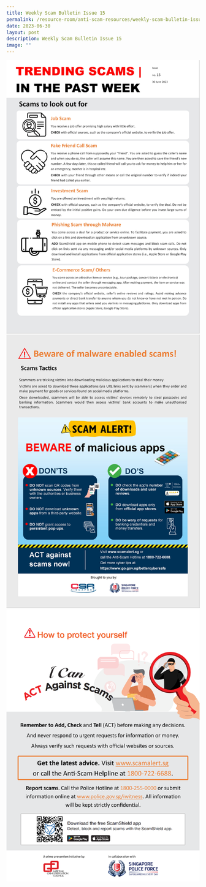 ```yaml
---
title: Weekly Scam Bulletin Issue 15
permalink: /resource-room/anti-scam-resources/weekly-scam-bulletin-issue-15/
date: 2023-06-30
layout: post
description: Weekly Scam Bulletin Issue 15
image: ""
---
```

![Weekly Bulletin Issue 15 - Scams to look out for](/images/SPEO%20Weekly%20Bulletin/wsb-15-01.jpg)
![Weekly Bulletin Issue 15 - Scam Tactics](/images/SPEO%20Weekly%20Bulletin/wsb-15-02.jpg)
![Weekly Bulletin Issue 15 - How to protect yourself](/images/SPEO%20Weekly%20Bulletin/weekly%20scams%20bulletin%20issue%2011%20(finalised%20copy)_003.png)